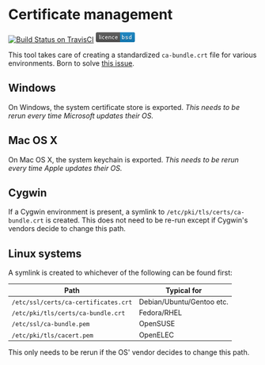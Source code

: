 Certificate management
======================
[![Build Status on TravisCI](https://secure.travis-ci.org/xp-runners/cert.svg)](http://travis-ci.org/xp-runners/cert)
[![BSD License](https://raw.githubusercontent.com/xp-framework/web/master/static/licence-bsd.png)](https://github.com/xp-runners/cert/blob/master/LICENSE.md)


This tool takes care of creating a standardized `ca-bundle.crt` file for various environments. Born to solve [this issue](https://github.com/xp-framework/core/issues/150).

Windows
-------
On Windows, the system certificate store is exported. *This needs to be rerun every time Microsoft updates their OS.*

Mac OS X
--------
On Mac OS X, the system keychain is exported. *This needs to be rerun every time Apple updates their OS.*

Cygwin
------
If a Cygwin environment is present, a symlink to `/etc/pki/tls/certs/ca-bundle.crt` is created. This does not need to be re-run except if Cygwin's vendors decide to change this path.

Linux systems
-------------
A symlink is created to whichever of the following can be found first:

| Path                                 | Typical for               |
| ------------------------------------ | ------------------------- |
| `/etc/ssl/certs/ca-certificates.crt` | Debian/Ubuntu/Gentoo etc. |
| `/etc/pki/tls/certs/ca-bundle.crt`   | Fedora/RHEL               |
| `/etc/ssl/ca-bundle.pem`             | OpenSUSE                  |
| `/etc/pki/tls/cacert.pem`            | OpenELEC                  |

This only needs to be rerun if the OS' vendor decides to change this path.